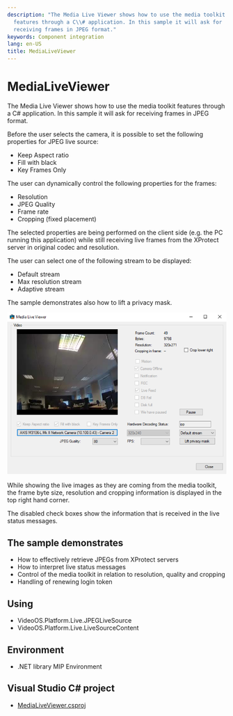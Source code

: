 ```yaml
---
description: "The Media Live Viewer shows how to use the media toolkit
  features through a C\\# application. In this sample it will ask for
  receiving frames in JPEG format."
keywords: Component integration
lang: en-US
title: MediaLiveViewer
---
```


# MediaLiveViewer

The Media Live Viewer shows how to use the media toolkit features
through a C\# application. In this sample it will ask for receiving
frames in JPEG format.

Before the user selects the camera, it is possible to set the following
properties for JPEG live source:

-   Keep Aspect ratio
-   Fill with black
-   Key Frames Only

The user can dynamically control the following properties for the
frames:

-   Resolution
-   JPEG Quality
-   Frame rate
-   Cropping (fixed placement)

The selected properties are being performed on the client side (e.g. the
PC running this application) while still receiving live frames from the
XProtect server in original codec and resolution.

The user can select one of the following stream to be displayed:

-   Default stream
-   Max resolution stream
-   Adaptive stream

The sample demonstrates also how to lift a privacy mask.

![](MediaLiveViewer1.png)

While showing the live images as they are coming from the media toolkit,
the frame byte size, resolution and cropping information is displayed in
the top right hand corner.

The disabled check boxes show the information that is received in the
live status messages.

## The sample demonstrates

-   How to effectively retrieve JPEGs from XProtect servers
-   How to interpret live status messages
-   Control of the media toolkit in relation to resolution, quality and
    cropping
-   Handling of renewing login token

## Using

-   VideoOS.Platform.Live.JPEGLiveSource
-   VideoOS.Platform.Live.LiveSourceContent

## Environment

-   .NET library MIP Environment

## Visual Studio C\# project

-   [MediaLiveViewer.csproj](javascript:openLink('..\\\\ComponentSamples\\\\MediaLiveViewer\\\\MediaLiveViewer.csproj');)
